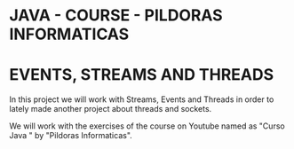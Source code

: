 # JAVA  - COURSE - PILDORAS INFORMATICAS

#  EVENTS, STREAMS AND THREADS



In this project we will work with Streams, Events and
Threads in order to lately made another project about
threads and sockets.


We will work with the exercises of the course on Youtube named as "Curso Java " by "Pildoras Informaticas".